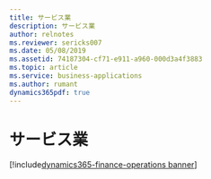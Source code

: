```yaml
---
title: サービス業
description: サービス業
author: relnotes
ms.reviewer: sericks007
ms.date: 05/08/2019
ms.assetid: 74187304-cf71-e911-a960-000d3a4f3883
ms.topic: article
ms.service: business-applications
ms.author: rumant
dynamics365pdf: true
---
```

# <a name="service-industries"></a>サービス業

[!include[dynamics365-finance-operations banner](../includes/dynamics365-finance-operations.md)]

